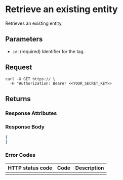 # Retrieve an existing entity

Retrieves an existing entity.

## Parameters

- `id`: (required) Identifier for the tag.

## Request

```curl
curl -X GET https:// \
  -H "Authorization: Bearer <<YOUR_SECRET_KEY>>
```

## Returns

### Response Attributes

### Response Body

```json
{
}
```

### Error Codes

| HTTP status code | Code | Description |
| ---------------- | ---- | ----------- |
|                  |      |             |
